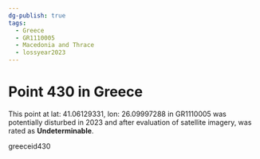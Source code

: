 ```yaml
---
dg-publish: true
tags:
  - Greece
  - GR1110005
  - Macedonia and Thrace
  - lossyear2023
---
```


# Point 430 in Greece

This point at lat: 41.06129331, lon: 26.09997288 in GR1110005 was potentially disturbed in 2023 and after evaluation of satellite imagery, was rated as **Undeterminable**.



greeceid430